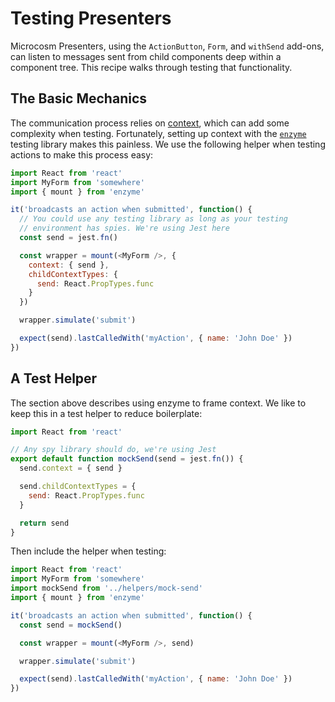 # Testing Presenters

Microcosm Presenters, using the `ActionButton`, `Form`, and `withSend`
add-ons, can listen to messages sent from child components deep within a
component tree. This recipe walks through testing that functionality.

## The Basic Mechanics

The communication process relies on
[context](https://facebook.github.io/react/docs/context.html), which can add
some complexity when testing. Fortunately, setting up context with the
[`enzyme`](https://github.com/airbnb/enzyme) testing library makes this
painless. We use the following helper when testing actions to make this process
easy:

```javascript
import React from 'react'
import MyForm from 'somewhere'
import { mount } from 'enzyme'

it('broadcasts an action when submitted', function() {
  // You could use any testing library as long as your testing
  // environment has spies. We're using Jest here
  const send = jest.fn()

  const wrapper = mount(<MyForm />, {
    context: { send },
    childContextTypes: {
      send: React.PropTypes.func
    }
  })

  wrapper.simulate('submit')

  expect(send).lastCalledWith('myAction', { name: 'John Doe' })
})
```

## A Test Helper

The section above describes using enzyme to frame context. We like to
keep this in a test helper to reduce boilerplate:

```javascript
import React from 'react'

// Any spy library should do, we're using Jest
export default function mockSend(send = jest.fn()) {
  send.context = { send }

  send.childContextTypes = {
    send: React.PropTypes.func
  }

  return send
}
```

Then include the helper when testing:

```javascript
import React from 'react'
import MyForm from 'somewhere'
import mockSend from '../helpers/mock-send'
import { mount } from 'enzyme'

it('broadcasts an action when submitted', function() {
  const send = mockSend()

  const wrapper = mount(<MyForm />, send)

  wrapper.simulate('submit')

  expect(send).lastCalledWith('myAction', { name: 'John Doe' })
})
```

